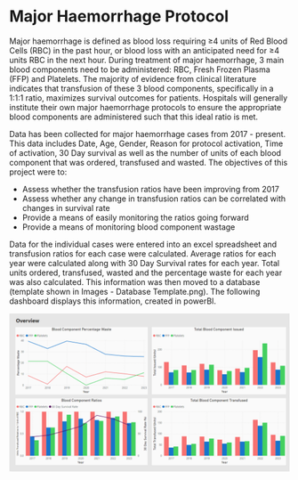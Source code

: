 # Major Haemorrhage Protocol

Major haemorrhage is defined as blood loss requiring ≥4 units of Red Blood Cells (RBC) in the past hour, or blood loss with an anticipated need for ≥4 units RBC in the next hour. During treatment of major haemorrhage, 3 main blood components need to be administered: RBC, Fresh Frozen Plasma (FFP) and Platelets. The majority of evidence from clinical literature indicates that transfusion of these 3 blood components, specifically in a 1:1:1 ratio, maximizes survival outcomes for patients. Hospitals will generally institute their own major haemorrhage protocols to ensure the appropriate blood components are administered such that this ideal ratio is met.

Data has been collected for major haemorrhage cases from 2017 - present. This data includes Date, Age, Gender, Reason for protocol activation, Time of activation, 30 Day survival as well as the number of units of each blood component that was ordered, transfused and wasted. The objectives of this project were to:

- Assess whether the transfusion ratios have been improving from 2017
- Assess whether any change in transfusion ratios can be correlated with changes in survival rate
- Provide a means of easily monitoring the ratios going forward
- Provide a means of monitoring blood component wastage

Data for the individual cases were entered into an excel spreadsheet and transfusion ratios for each case were calculated. Average ratios for each year were calculated along with 30 Day Survival rates for each year. Total units ordered, transfused, wasted and the percentage waste for each year was also calculated. This information was then moved to a database (template shown in Images - Database Template.png). The following dashboard displays this information, created in powerBI.

![MTP Overview](Images/MTP%20Overview.png)
